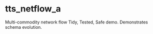# tts_netflow_a
Multi-commodity network flow Tidy, Tested, Safe demo. Demonstrates schema evolution.

